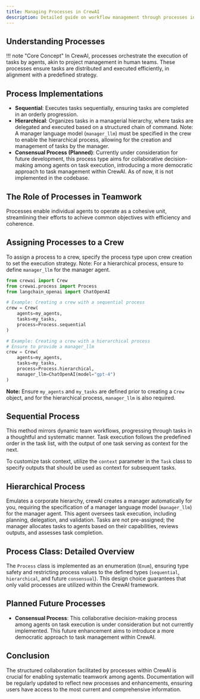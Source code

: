 ```yaml
---
title: Managing Processes in CrewAI
description: Detailed guide on workflow management through processes in CrewAI, with updated implementation details.
---
```


## Understanding Processes
!!! note "Core Concept"
    In CrewAI, processes orchestrate the execution of tasks by agents, akin to project management in human teams. These processes ensure tasks are distributed and executed efficiently, in alignment with a predefined strategy.

## Process Implementations

- **Sequential**: Executes tasks sequentially, ensuring tasks are completed in an orderly progression.
- **Hierarchical**: Organizes tasks in a managerial hierarchy, where tasks are delegated and executed based on a structured chain of command. Note: A manager language model (`manager_llm`) must be specified in the crew to enable the hierarchical process, allowing for the creation and management of tasks by the manager.
- **Consensual Process (Planned)**: Currently under consideration for future development, this process type aims for collaborative decision-making among agents on task execution, introducing a more democratic approach to task management within CrewAI. As of now, it is not implemented in the codebase.

## The Role of Processes in Teamwork
Processes enable individual agents to operate as a cohesive unit, streamlining their efforts to achieve common objectives with efficiency and coherence.

## Assigning Processes to a Crew
To assign a process to a crew, specify the process type upon crew creation to set the execution strategy. Note: For a hierarchical process, ensure to define `manager_llm` for the manager agent.

```python
from crewai import Crew
from crewai.process import Process
from langchain_openai import ChatOpenAI

# Example: Creating a crew with a sequential process
crew = Crew(
    agents=my_agents,
    tasks=my_tasks,
    process=Process.sequential
)

# Example: Creating a crew with a hierarchical process
# Ensure to provide a manager_llm
crew = Crew(
    agents=my_agents,
    tasks=my_tasks,
    process=Process.hierarchical,
    manager_llm=ChatOpenAI(model="gpt-4")
)
```
**Note:** Ensure `my_agents` and `my_tasks` are defined prior to creating a `Crew` object, and for the hierarchical process, `manager_llm` is also required.

## Sequential Process
This method mirrors dynamic team workflows, progressing through tasks in a thoughtful and systematic manner. Task execution follows the predefined order in the task list, with the output of one task serving as context for the next.

To customize task context, utilize the `context` parameter in the `Task` class to specify outputs that should be used as context for subsequent tasks.

## Hierarchical Process
Emulates a corporate hierarchy, crewAI creates a manager automatically for you, requiring the specification of a manager language model (`manager_llm`) for the manager agent. This agent oversees task execution, including planning, delegation, and validation. Tasks are not pre-assigned; the manager allocates tasks to agents based on their capabilities, reviews outputs, and assesses task completion.

## Process Class: Detailed Overview
The `Process` class is implemented as an enumeration (`Enum`), ensuring type safety and restricting process values to the defined types (`sequential`, `hierarchical`, and future `consensual`). This design choice guarantees that only valid processes are utilized within the CrewAI framework.

## Planned Future Processes
- **Consensual Process**: This collaborative decision-making process among agents on task execution is under consideration but not currently implemented. This future enhancement aims to introduce a more democratic approach to task management within CrewAI.

## Conclusion
The structured collaboration facilitated by processes within CrewAI is crucial for enabling systematic teamwork among agents. Documentation will be regularly updated to reflect new processes and enhancements, ensuring users have access to the most current and comprehensive information.